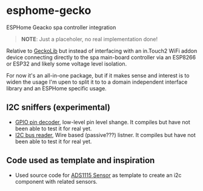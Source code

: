 # esphome-gecko
ESPHome Geacko spa controller integration

> **NOTE**: Just a placeholer, no real implementation done!

Relative to [GeckoLib](https://github.com/gazoodle/geckolib) but instead of interfacing with an in.Touch2 WiFi addon device connecting directly to the spa main-board controller via an ESP8266 or ESP32 and likely some voltage level isolation.

For now it's an all-in-one package, but if it makes sense and interest is to widen the usage I'm upen to split it to to a domain independent interface library and an ESPHome specific usage.

## I2C sniffers (experimental)

* [GPIO pin decoder](components/i2c_sniffer/README.md), low-level pin level shange. It compiles but have not been able to test it for real yet.
* [I2C bus reader](components/i2c_listener/README.md), Wire based (passive???) listner. It compiles but have not been able to test it for real yet.

## Code used as template and inspiration

* Used source code for [ADS1115 Sensor](https://esphome.io/components/sensor/ads1115.html) as template to create an i2c component with related sensors.
